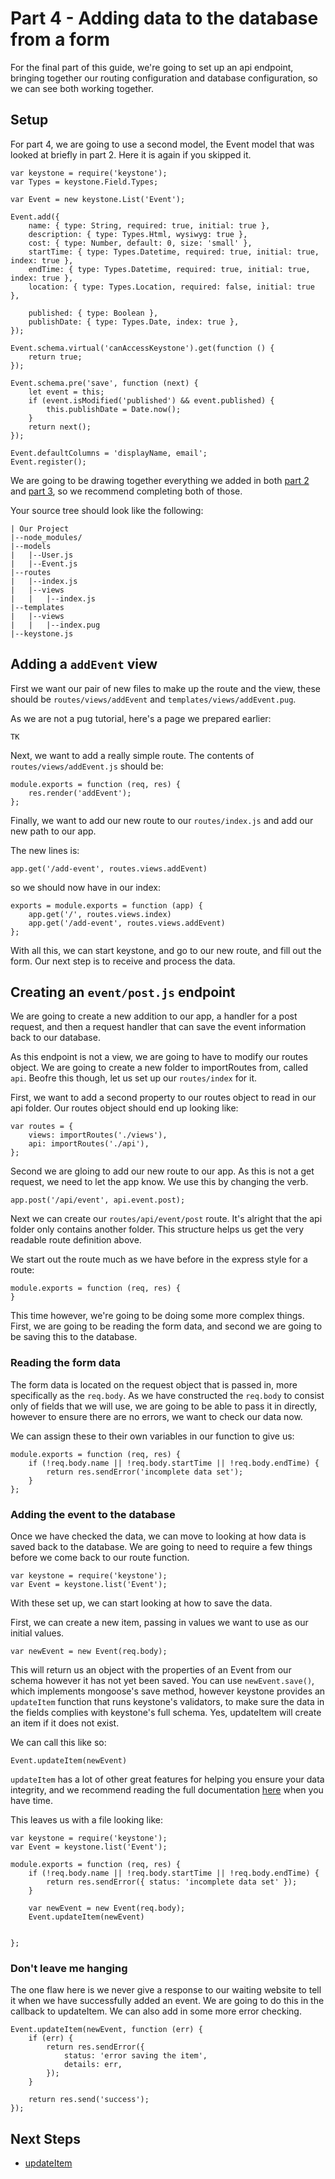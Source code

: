 # Part 4 -  Adding data to the database from a form

For the final part of this guide, we're going to set up an api endpoint, bringing together our routing configuration and database configuration, so we can see both working together.

## Setup

For part 4, we are going to use a second model, the Event model that was looked at briefly in part 2. Here it is again if you skipped it.

```JS
var keystone = require('keystone');
var Types = keystone.Field.Types;

var Event = new keystone.List('Event');

Event.add({
	name: { type: String, required: true, initial: true },
	description: { type: Types.Html, wysiwyg: true },
	cost: { type: Number, default: 0, size: 'small' },
	startTime: { type: Types.Datetime, required: true, initial: true, index: true },
	endTime: { type: Types.Datetime, required: true, initial: true, index: true },
	location: { type: Types.Location, required: false, initial: true },

	published: { type: Boolean },
	publishDate: { type: Types.Date, index: true },
});

Event.schema.virtual('canAccessKeystone').get(function () {
	return true;
});

Event.schema.pre('save', function (next) {
	let event = this;
	if (event.isModified('published') && event.published) {
		this.publishDate = Date.now();
	}
	return next();
});

Event.defaultColumns = 'displayName, email';
Event.register();
```

We are going to be drawing together everything we added in both [part 2](../database-setup) and [part 3](../routing), so we recommend completing both of those.

Your source tree should look like the following:

```
| Our Project
|--node_modules/
|--models
|	|--User.js
|	|--Event.js
|--routes
|	|--index.js
|	|--views
|	|	|--index.js
|--templates
|	|--views
|	|	|--index.pug
|--keystone.js
```

## Adding a `addEvent` view

First we want our pair of new files to make up the route and the view, these should be `routes/views/addEvent` and `templates/views/addEvent.pug`.

As we are not a pug tutorial, here's a page we prepared earlier:

```
TK
```

Next, we want to add a really simple route. The contents of `routes/views/addEvent.js` should be:

```JS
module.exports = function (req, res) {
	res.render('addEvent');
};
```

Finally, we want to add our new route to our `routes/index.js` and add our new path to our app.

The new lines is:

```JS
app.get('/add-event', routes.views.addEvent)
```

so we should now have in our index:

```JS
exports = module.exports = function (app) {
	app.get('/', routes.views.index)
	app.get('/add-event', routes.views.addEvent)
};
```

With all this, we can start keystone, and go to our new route, and fill out the form. Our next step is to receive and process the data.


## Creating an `event/post.js` endpoint

We are going to create a new addition to our app, a handler for a post request, and then a request handler that can save the event information back to our database.

As this endpoint is not a view, we are going to have to modify our routes object. We are going to create a new folder to importRoutes from, called `api`. Beofre this though, let us set up our `routes/index` for it.

First, we want to add a second property to our routes object to read in our api folder. Our routes object should end up looking like:

```JS
var routes = {
	views: importRoutes('./views'),
	api: importRoutes('./api'),
};
```

Second we are gloing to add our new route to our app. As this is not a get request, we need to let the app know. We use this by changing the verb.

```JS
app.post('/api/event', api.event.post);
```

Next we can create our `routes/api/event/post` route. It's alright that the api folder only contains another folder. This structure helps us get the very readable route definition above.

We start out the route much as we have before in the express style for a route:

```JS
module.exports = function (req, res) {
}
```

This time however, we're going to be doing some more complex things. First, we are going to be reading the form data, and second we are going to be saving this to the database.

### Reading the form data

The form data is located on the request object that is passed in, more specifically as the `req.body`. As we have constructed the `req.body` to consist only of fields that we will use, we are going to be able to pass it in directly, however to ensure there are no errors, we want to check our data now.

We can assign these to their own variables in our function to give us:

```JS
module.exports = function (req, res) {
	if (!req.body.name || !req.body.startTime || !req.body.endTime) {
		return res.sendError('incomplete data set');
	}
};
```

### Adding the event to the database

Once we have checked the data, we can move to looking at how data is saved back to the database. We are going to need to require a few things before we come back to our route function.

```JS
var keystone = require('keystone');
var Event = keystone.list('Event');
```

With these set up, we can start looking at how to save the data.

First, we can create a new item, passing in values we want to use as our initial values.

```JS
var newEvent = new Event(req.body);
```

This will return us an object with the properties of an Event from our schema however it has not yet been saved. You can use `newEvent.save()`, which implements mongoose's save method, however keystone provides an `updateItem` function that runs keystone's validators, to make sure the data in the fields complies with keystone's full schema. Yes, updateItem will create an item if it does not exist.

We can call this like so:

```JS
Event.updateItem(newEvent)
```

`updateItem` has a lot of other great features for helping you ensure your data integrity, and we recommend reading the full documentation [here](/api/update-item) when you have time.

This leaves us with a file looking like:

```JS
var keystone = require('keystone');
var Event = keystone.list('Event');

module.exports = function (req, res) {
	if (!req.body.name || !req.body.startTime || !req.body.endTime) {
		return res.sendError({ status: 'incomplete data set' });
	}

	var newEvent = new Event(req.body);
	Event.updateItem(newEvent)


};
```

### Don't leave me hanging

The one flaw here is we never give a response to our waiting website to tell it when we have successfully added an event. We are going to do this in the callback to updateItem. We can also add in some more error checking.

```JS
Event.updateItem(newEvent, function (err) {
	if (err) {
		return res.sendError({
			status: 'error saving the item',
			details: err,
		});
	}

	return res.send('success');
});
```

## Next Steps

- [updateItem](/api/update-item)
